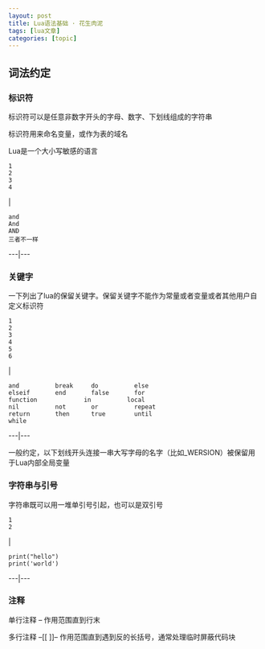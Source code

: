 ```yaml
---
layout: post
title: Lua语法基础 · 花生肉泥 
tags: [lua文章]
categories: [topic]
---
```

## 词法约定

### 标识符

标识符可以是任意非数字开头的字母、数字、下划线组成的字符串

标识符用来命名变量，或作为表的域名

Lua是一个大小写敏感的语言

    
    
    1  
    2  
    3  
    4  
    

|

    
    
    and  
    And  
    AND  
    三者不一样  
      
  
---|---  
  
### 关键字

一下列出了lua的保留关键字。保留关键字不能作为常量或者变量或者其他用户自定义标识符  

    
    
    1  
    2  
    3  
    4  
    5  
    6  
    

|

    
    
    and          break     do          else  
    elseif       end       false       for  
    function             in          local  
    nil          not       or          repeat  
    return       then      true        until      
    while  
      
  
---|---  
  
一般约定，以下划线开头连接一串大写字母的名字（比如_WERSION）被保留用于Lua内部全局变量

### 字符串与引号

字符串既可以用一堆单引号引起，也可以是双引号  

    
    
    1  
    2  
    

|

    
    
    print("hello")  
    print('world')  
      
  
---|---  
  
### 注释

单行注释 – 作用范围直到行末

多行注释 –[[ ]]– 作用范围直到遇到反的长括号，通常处理临时屏蔽代码块